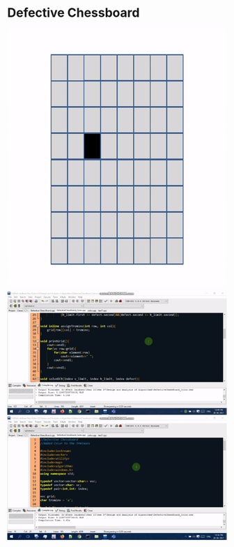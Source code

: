 # Defective Chessboard 

<img src="./Images/Defective Chessboard.gif" alt="Implementation of Defective Chessboard Problem" widht=600 height=600/>
<img src="DCB_Color1.gif" alt="Output1"/>
<img src="DCB_Color2.gif" alt="Output2"/>

